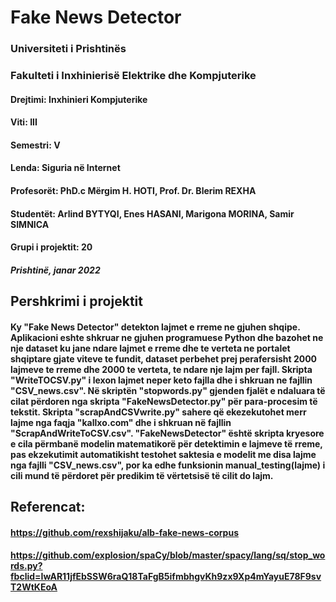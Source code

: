# Fake News Detector

### Universiteti i Prishtinës

### Fakulteti i Inxhinierisë Elektrike dhe Kompjuterike

#### Drejtimi: Inxhinieri Kompjuterike

#### Viti: III

#### Semestri: V

#### Lenda: Siguria në Internet

#### Profesorët: PhD.c Mërgim H. HOTI, Prof. Dr. Blerim REXHA

#### Studentët: Arlind BYTYQI, Enes HASANI, Marigona MORINA, Samir SIMNICA

#### Grupi i projektit: 20

##### Prishtinë, janar 2022

## Pershkrimi i projektit
#### Ky "Fake News Detector" detekton lajmet e rreme ne gjuhen shqipe. Aplikacioni eshte shkruar ne gjuhen programuese Python dhe bazohet ne nje dataset ku jane ndare lajmet e rreme dhe te verteta ne portalet shqiptare gjate viteve te fundit, dataset perbehet prej perafersisht 2000 lajmeve te rreme dhe 2000 te verteta, te ndare nje lajm per fajll. Skripta "WriteTOCSV.py" i lexon lajmet neper keto fajlla dhe i shkruan ne fajllin "CSV_news.csv". Në skriptën "stopwords.py" gjenden fjalët e ndaluara të cilat përdoren nga skripta "FakeNewsDetector.py" për para-procesim të tekstit. Skripta "scrapAndCSVwrite.py" sahere që ekezekutohet merr lajme nga faqja "kallxo.com" dhe i shkruan në fajllin "ScrapAndWriteToCSV.csv". "FakeNewsDetector" është skripta kryesore e cila përmbanë modelin matematikorë për detektimin e lajmeve të rreme, pas ekzekutimit automatikisht testohet saktesia e modelit me disa lajme nga fajlli "CSV_news.csv", por ka edhe funksionin manual_testing(lajme) i cili mund të përdoret për predikim të vërtetsisë të cilit do lajm.

## Referencat:
#### https://github.com/rexshijaku/alb-fake-news-corpus
#### https://github.com/explosion/spaCy/blob/master/spacy/lang/sq/stop_words.py?fbclid=IwAR11jfEbSSW6raQ18TaFgB5ifmbhgvKh9zx9Xp4mYayuE78F9svT2WtKEoA
